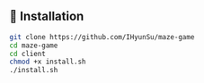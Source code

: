 ## 🔧 Installation

```bash
git clone https://github.com/IHyunSu/maze-game
cd maze-game
cd client
chmod +x install.sh
./install.sh